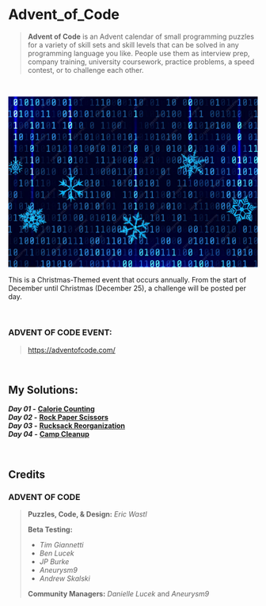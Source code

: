 # Advent_of_Code
> **Advent of Code** is an Advent calendar of small programming puzzles for a variety of skill sets and skill levels that can be solved in any programming language you like. People use them as interview prep, company training, university coursework, practice problems, a speed contest, or to challenge each other.

&nbsp;

<img src=https://github.com/Kyros0718/Advent_of_Code/blob/main/Media/Binary%20Codes%20and%20Snow%20Flakes_%20Landscape.png>

This is a Christmas-Themed event that occurs annually. From the start of December until Christmas (December 25), a challenge will be posted per day.

&nbsp;

### ADVENT OF CODE EVENT:
> https://adventofcode.com/

&nbsp;

## My Solutions:
**_Day 01_ -** [**Calorie Counting**](https://github.com/Kyros0718/Advent_of_Code/tree/main/Advent_2022/01-Calorie_Counting)<br>
**_Day 02_ -** [**Rock Paper Scissors**](https://github.com/Kyros0718/Advent_of_Code/tree/main/Advent_2022/02-Rock_Paper_Scissors)<br>
**_Day 03_ -** [**Rucksack Reorganization**](https://github.com/Kyros0718/Advent_of_Code/tree/main/Advent_2022/03-Rucksack_Reorganization)<br>
**_Day 04_ -** [**Camp Cleanup**](https://github.com/Kyros0718/Advent_of_Code/tree/main/Advent_2022/04-Camp_Cleanup)<br>

&nbsp;

## Credits
### ADVENT OF CODE 
> **Puzzles, Code, & Design:** _Eric Wastl_
>
> **Beta Testing:**
> - _Tim Giannetti_
> - _Ben Lucek_
> - _JP Burke_
> - _Aneurysm9_
> - _Andrew Skalski_
> 
> **Community Managers:** _Danielle Lucek_ and _Aneurysm9_
